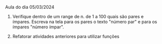 Aula do dia 05/03/2024

1. Verifique dentro de um range de n. de 1 a 100 quais são pares e ímpares.
Escreva na tela para os pares o texto "número par" e para os ímpares "número ímpar".

2. Refatorar atividades anteriores para utilizar funções